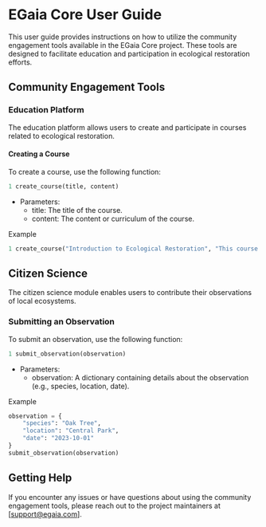 # EGaia Core User Guide

This user guide provides instructions on how to utilize the community engagement tools available in the EGaia Core project. These tools are designed to facilitate education and participation in ecological restoration efforts.

## Community Engagement Tools

### Education Platform

The education platform allows users to create and participate in courses related to ecological restoration.

#### Creating a Course

To create a course, use the following function:

```python
1 create_course(title, content)
```

- Parameters:
   - title: The title of the course.
   - content: The content or curriculum of the course.

Example

```python
1 create_course("Introduction to Ecological Restoration", "This course covers the basics of ecological restoration...")
```

## Citizen Science
The citizen science module enables users to contribute their observations of local ecosystems.

### Submitting an Observation
To submit an observation, use the following function:

```python
1 submit_observation(observation)
```

- Parameters:
   - observation: A dictionary containing details about the observation (e.g., species, location, date).

Example

```python
observation = {
    "species": "Oak Tree",
    "location": "Central Park",
    "date": "2023-10-01"
}
submit_observation(observation)
```

## Getting Help
If you encounter any issues or have questions about using the community engagement tools, please reach out to the project maintainers at [support@egaia.com].

